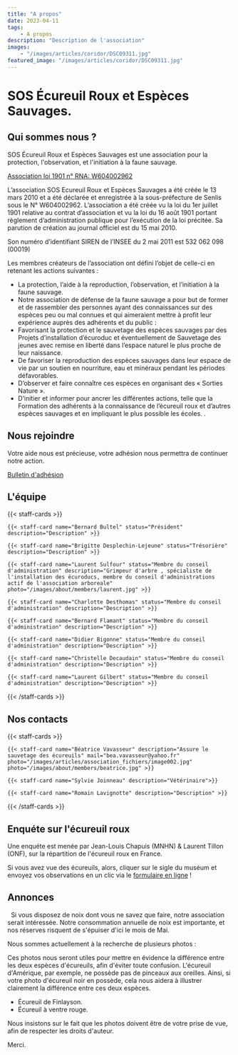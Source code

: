 ```yaml
---
title: "A propos"
date: 2023-04-11
tags: 
    - A propos
description: "Description de l'association"
images:
    - "/images/articles/coridor/DSC09311.jpg"
featured_image: "/images/articles/coridor/DSC09311.jpg"
---
```


# SOS Écureuil Roux et Espèces Sauvages.
 
## Qui sommes nous ?

SOS Écureuil Roux et Espèces Sauvages est une association pour la protection, l'observation, et l'initiation à la faune sauvage.

[Association loi 1901 n° RNA: W604002962](/documents/association/Statuts%20Association%20Loi%201901%20vresion%202-1.pdf)

L’association SOS Ecureuil Roux et Espèces Sauvages a été créée le 13 mars 2010 et a été déclarée et enregistrée à la sous-préfecture de Senlis sous le N° W604002962. L’association a été créée vu la loi du 1er juillet 1901 relative au contrat d’association et vu la loi du 16 août 1901 portant règlement d’administration publique pour l’exécution de la loi précitée. Sa parution de création au journal officiel est du 15 mai 2010.

Son numéro d’identifiant SIREN de l’INSEE du 2 mai 2011 est 532 062 098 (00019)

Les membres créateurs de l’association ont défini l’objet de celle-ci en retenant les actions suivantes :

- La protection, l’aide à la reproduction, l’observation, et l’initiation à la faune sauvage.
- Notre association de défense de la faune sauvage a pour but de former et de rassembler des personnes ayant des connaissances sur des espèces peu ou mal connues et qui aimeraient mettre à profit leur expérience auprès des adhérents et du public : 
- Favorisant la protection et le sauvetage des espèces sauvages par des 
Projets d’installation d’écuroduc et éventuellement de Sauvetage des jeunes avec remise en liberté dans l’espace naturel le plus proche de leur naissance.
- De favoriser la reproduction des espèces sauvages dans leur espace de vie par un soutien en nourriture, eau et minéraux pendant les périodes défavorables.
- D’observer et faire connaître ces espèces en organisant des « Sorties Nature ».
- D’initier et informer pour ancrer les différentes actions, telle que la Formation des adhérents à la connaissance de l’écureuil roux et d’autres espèces sauvages et en impliquant le plus possible les écoles.
.
 
## Nous rejoindre

Votre aide nous est précieuse, votre adhésion nous permettra de continuer notre action. 

[Bulletin d'adhésion](documents/association/bulletin%20d'adhesion%20201_.pdf) 

## L'équipe 

{{< staff-cards >}}

    {{< staff-card name="Bernard Bultel" status="Président" description="Description" >}}

    {{< staff-card name="Brigitte Desplechin-Lejeune" status="Trésorière" description="Description" >}}

    {{< staff-card name="Laurent Sulfour" status="Membre du conseil d'administration" description="Grimpeur d'arbre , spécialiste de l'installation des écuroducs, membre du conseil d'administrations actif de l'association arboreale" photo="/images/about/members/laurent.jpg" >}}

    {{< staff-card name="Charlotte Desthomas" status="Membre du conseil d'administration" description="Description" >}}

    {{< staff-card name="Bernard Flamant" status="Membre du conseil d'administration" description="Description" >}}

    {{< staff-card name="Didier Bigonne" status="Membre du conseil d'administration" description="Description" >}}

    {{< staff-card name="Christelle Decaudain" status="Membre du conseil d'administration" description="Description" >}}

    {{< staff-card name="Laurent Gilbert" status="Membre du conseil d'administration" description="Description" >}}


{{< /staff-cards >}}

## Nos contacts

{{< staff-cards >}}


    {{< staff-card name="Béatrice Vavasseur" description="Assure le sauvetage des écureuils" mail="bea.vavasseur@yahoo.fr" photo="/images/articles/association_fichiers/image002.jpg" photo="/images/about/members/beatrice.jpg" >}}

    {{< staff-card name="Sylvie Joinneau" description="Vétérinaire">}}

    {{< staff-card name="Romain Lavignotte" description="Description" >}}

{{< /staff-cards >}}

## Enquéte sur l'écureuil roux
Une enquéte est menée par Jean-Louis Chapuis (MNHN) & Laurent Tillon (ONF), sur la répartition de l'écureuil roux en France. 

Si vous avez vue des écureuils, alors, cliquer sur le sigle du muséum et envoyez vos observations en un clic via le [formulaire en ligne](http://ecureuils.mnhn.fr/enquete-nationale) ! 

## Annonces
   
Si vous disposez de noix dont vous ne savez que faire, notre association serait intéressée. Notre consommation annuelle de noix est importante, et nos réserves risquent de s'épuiser d'ici le mois de Mai.

Nous sommes actuellement à la recherche de plusieurs photos :

Ces photos nous seront utiles pour mettre en évidence la différence entre les deux espèces d'écureuils, afin d'éviter toute confusion. L'écureuil d'Amérique, par exemple, ne possède pas de pinceaux aux oreilles. Ainsi, si votre photo d'écureuil noir en possède, cela nous aidera à illustrer clairement la différence entre ces deux espèces.

- Écureuil de Finlayson.
- Écureuil à ventre rouge.

Nous insistons sur le fait que les photos doivent être de votre prise de vue, afin de respecter les droits d'auteur.

Merci.
